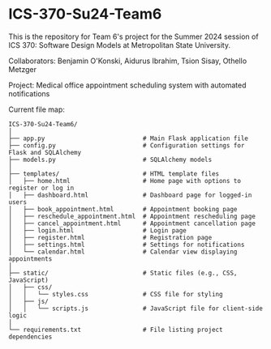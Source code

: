 # ICS-370-Su24-Team6

This is the repository for Team 6's project for the Summer 2024 session of ICS 370: Software Design Models at Metropolitan State University.

Collaborators: Benjamin O'Konski, Aidurus Ibrahim, Tsion Sisay, Othello Metzger

Project: Medical office appointment scheduling system with automated notifications

Current file map:
```
ICS-370-Su24-Team6/
│
├── app.py                           # Main Flask application file
├── config.py                        # Configuration settings for Flask and SQLAlchemy
├── models.py                        # SQLAlchemy models
│
├── templates/                       # HTML template files
│   ├── home.html                    # Home page with options to register or log in
│   ├── dashboard.html               # Dashboard page for logged-in users
│   ├── book_appointment.html        # Appointment booking page
│   ├── reschedule_appointment.html  # Appointment rescheduling page
│   ├── cancel_appointment.html      # Appointment cancellation page
│   ├── login.html                   # Login page
│   ├── register.html                # Registration page
│   ├── settings.html                # Settings for notifications
│   └── calendar.html                # Calendar view displaying appointments
│
├── static/                          # Static files (e.g., CSS, JavaScript)
│   ├── css/
│   │   └── styles.css               # CSS file for styling
│   ├── js/
│   │   └── scripts.js               # JavaScript file for client-side logic
│
└── requirements.txt                 # File listing project dependencies
```
